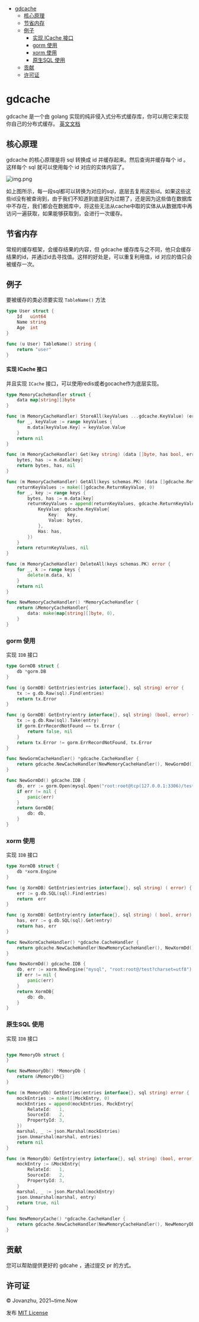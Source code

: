 <!-- START doctoc generated TOC please keep comment here to allow auto update -->
<!-- DON'T EDIT THIS SECTION, INSTEAD RE-RUN doctoc TO UPDATE -->

- [gdcache](#gdcache)
  - [核心原理](#%E6%A0%B8%E5%BF%83%E5%8E%9F%E7%90%86)
  - [节省内存](#%E8%8A%82%E7%9C%81%E5%86%85%E5%AD%98)
  - [例子](#%E4%BE%8B%E5%AD%90)
      - [实现 ICache 接口](#%E5%AE%9E%E7%8E%B0-icache-%E6%8E%A5%E5%8F%A3)
    - [gorm 使用](#gorm-%E4%BD%BF%E7%94%A8)
    - [xorm 使用](#xorm-%E4%BD%BF%E7%94%A8)
    - [原生SQL 使用](#%E5%8E%9F%E7%94%9Fsql-%E4%BD%BF%E7%94%A8)
  - [贡献](#%E8%B4%A1%E7%8C%AE)
  - [许可证](#%E8%AE%B8%E5%8F%AF%E8%AF%81)

<!-- END doctoc generated TOC please keep comment here to allow auto update -->

# gdcache

gdcache 是一个由 golang 实现的纯非侵入式分布式缓存库，你可以用它来实现你自己的分布式缓存。 [英文文档](https://github.com/ulovecode/gdcache/blob/main/README.md)

## 核心原理

gdcache 的核心原理是将 sql 转换成 id 并缓存起来。然后查询并缓存每个 id 。这样每个 sql 就可以使用每个 id 对应的实体内容了。

![img.png](doc/flow-img.png)

如上图所示，每一段sql都可以转换为对应的sql，底层去复用这些id。如果这些这些id没有被查询到，由于我们不知道到底是因为过期了，还是因为这些值在数据库中不存在，我们都会在数据库中，将这些无法从cache中取的实体从从数据库中再访问一遍获取，如果能够获取到，会进行一次缓存。

## 节省内存

常规的缓存框架，会缓存结果的内容，但 gdcache 缓存库与之不同，他只会缓存结果的id，并通过id去寻找值。这样的好处是，可以重复利用值，id 对应的值只会被缓存一次。

## 例子

要被缓存的类必须要实现 `TableName()` 方法

```go
type User struct {
	Id   uint64
	Name string
	Age  int
}

func (u User) TableName() string {
	return "user"
}
```

#### 实现 ICache 接口
并且实现 `ICache` 接口，可以使用redis或者gocache作为底层实现。

```go
type MemoryCacheHandler struct {
	data map[string][]byte
}

func (m MemoryCacheHandler) StoreAll(keyValues ...gdcache.KeyValue) (err error) {
	for _, keyValue := range keyValues {
		m.data[keyValue.Key] = keyValue.Value
	}
	return nil
}

func (m MemoryCacheHandler) Get(key string) (data []byte, has bool, err error) {
	bytes, has := m.data[key]
	return bytes, has, nil
}

func (m MemoryCacheHandler) GetAll(keys schemas.PK) (data []gdcache.ReturnKeyValue, err error) {
	returnKeyValues := make([]gdcache.ReturnKeyValue, 0)
	for _, key := range keys {
		bytes, has := m.data[key]
		returnKeyValues = append(returnKeyValues, gdcache.ReturnKeyValue{
			KeyValue: gdcache.KeyValue{
				Key:   key,
				Value: bytes,
			},
			Has: has,
		})
	}
	return returnKeyValues, nil
}

func (m MemoryCacheHandler) DeleteAll(keys schemas.PK) error {
	for _, k := range keys {
		delete(m.data, k)
	}
	return nil
}

func NewMemoryCacheHandler() *MemoryCacheHandler {
	return &MemoryCacheHandler{
		data: make(map[string][]byte, 0),
	}
}
```

### gorm 使用

实现 `IDB` 接口

```go
type GormDB struct {
	db *gorm.DB
}

func (g GormDB) GetEntries(entries interface{}, sql string) error {
	tx := g.db.Raw(sql).Find(entries)
	return tx.Error
}

func (g GormDB) GetEntry(entry interface{}, sql string) (bool, error) {
    tx := g.db.Raw(sql).Take(entry)
    if gorm.ErrRecordNotFound == tx.Error {
    	return false, nil
    }
    return tx.Error != gorm.ErrRecordNotFound, tx.Error
}

func NewGormCacheHandler() *gdcache.CacheHandler {
	return gdcache.NewCacheHandler(NewMemoryCacheHandler(), NewGormDd())
}

func NewGormDd() gdcache.IDB {
	db, err := gorm.Open(mysql.Open("root:root@tcp(127.0.0.1:3306)/test?charset=utf8&parseTime=True&loc=Local"), &gorm.Config{})
	if err != nil {
		panic(err)
	}
	return GormDB{
		db: db,
	}
}
```

### xorm 使用

实现 `IDB` 接口

```go
type XormDB struct {
	db *xorm.Engine
}

func (g XormDB) GetEntries(entries interface{}, sql string) ( error) {
	err := g.db.SQL(sql).Find(entries)
	return  err
}

func (g XormDB) GetEntry(entry interface{}, sql string) ( bool, error) {
	has, err := g.db.SQL(sql).Get(entry)
	return has, err
}

func NewXormCacheHandler() *gdcache.CacheHandler {
	return gdcache.NewCacheHandler(NewMemoryCacheHandler(), NewXormDd())
}

func NewXormDd() gdcache.IDB {
	db, err := xorm.NewEngine("mysql", "root:root@/test?charset=utf8")
	if err != nil {
		panic(err)
	}
	return XormDB{
		db: db,
	}
}
```
### 原生SQL 使用

实现 `IDB` 接口

```go

type MemoryDb struct {
}

func NewMemoryDb() *MemoryDb {
	return &MemoryDb{}
}

func (m MemoryDb) GetEntries(entries interface{}, sql string) error {
	mockEntries := make([]MockEntry, 0)
	mockEntries = append(mockEntries, MockEntry{
		RelateId:   1,
		SourceId:   2,
		PropertyId: 3,
	})
	marshal, _ := json.Marshal(mockEntries)
	json.Unmarshal(marshal, entries)
	return nil
}

func (m MemoryDb) GetEntry(entry interface{}, sql string) (bool, error) {
	mockEntry := &MockEntry{
		RelateId:   1,
		SourceId:   2,
		PropertyId: 3,
	}
	marshal, _ := json.Marshal(mockEntry)
	json.Unmarshal(marshal, entry)
	return true, nil
}

func NewMemoryCache() *gdcache.CacheHandler {
	return gdcache.NewCacheHandler(NewMemoryCacheHandler(), NewMemoryDb())
}
```

## 贡献

您可以帮助提供更好的 gdcahe ，通过提交 pr 的方式。

## 许可证
© Jovanzhu, 2021~time.Now

发布 [MIT License](https://github.com/ulovecode/gdcache/blob/main/License)